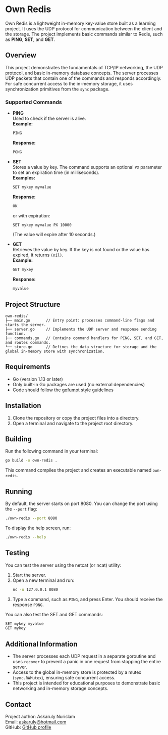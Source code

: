 # Own Redis

Own Redis is a lightweight in-memory key-value store built as a learning project. It uses the UDP protocol for communication between the client and the storage. The project implements basic commands similar to Redis, such as **PING**, **SET**, and **GET**.

## Overview

This project demonstrates the fundamentals of TCP/IP networking, the UDP protocol, and basic in-memory database concepts. The server processes UDP packets that contain one of the commands and responds accordingly. For safe concurrent access to the in-memory storage, it uses synchronization primitives from the `sync` package.

### Supported Commands

- **PING**  
  Used to check if the server is alive.  
  **Example:**  
  ```bash
  PING
  ```  
  **Response:**  
  ```bash
  PONG
  ```

- **SET**  
  Stores a value by key. The command supports an optional `PX` parameter to set an expiration time (in milliseconds).  
  **Examples:**  
  ```bash
  SET mykey myvalue
  ```  
  **Response:**  
  ```bash
  OK
  ```  
  or with expiration:  
  ```bash
  SET mykey myvalue PX 10000
  ```  
  (The value will expire after 10 seconds.)

- **GET**  
  Retrieves the value by key. If the key is not found or the value has expired, it returns `(nil)`.  
  **Example:**  
  ```bash
  GET mykey
  ```  
  **Response:**  
  ```bash
  myvalue
  ```

## Project Structure

```
own-redis/
├── main.go       // Entry point: processes command-line flags and starts the server.
├── server.go     // Implements the UDP server and response sending function.
├── commands.go   // Contains command handlers for PING, SET, and GET, and routes commands.
└── store.go      // Defines the data structure for storage and the global in-memory store with synchronization.
```

## Requirements

- Go (version 1.13 or later)
- Only built-in Go packages are used (no external dependencies)
- Code should follow the [gofumpt](https://github.com/mvdan/gofumpt) style guidelines

## Installation

1. Clone the repository or copy the project files into a directory.
2. Open a terminal and navigate to the project root directory.

## Building

Run the following command in your terminal:

```bash
go build -o own-redis .
```

This command compiles the project and creates an executable named `own-redis`.

## Running

By default, the server starts on port 8080. You can change the port using the `--port` flag:

```bash
./own-redis --port 8080
```

To display the help screen, run:

```bash
./own-redis --help
```

## Testing

You can test the server using the netcat (or ncat) utility:

1. Start the server.
2. Open a new terminal and run:
   ```bash
   nc -u 127.0.0.1 8080
   ```
3. Type a command, such as `PING`, and press Enter. You should receive the response `PONG`.

You can also test the SET and GET commands:
```bash
SET mykey myvalue
GET mykey
```

## Additional Information

- The server processes each UDP request in a separate goroutine and uses `recover` to prevent a panic in one request from stopping the entire server.
- Access to the global in-memory store is protected by a mutex (`sync.RWMutex`), ensuring safe concurrent access.
- This project is intended for educational purposes to demonstrate basic networking and in-memory storage concepts.

## Contact

Project author: Askaruly Nurislam  
Email: askaruly@hotmail.com  
GitHub: [GitHub profile](https://github.com)
